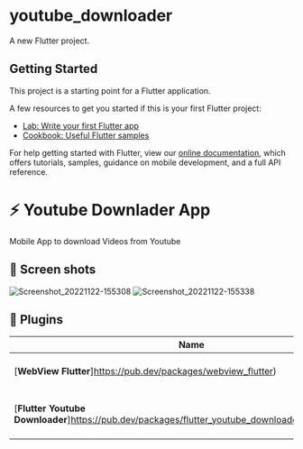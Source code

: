 # youtube_downloader

A new Flutter project.

## Getting Started

This project is a starting point for a Flutter application.

A few resources to get you started if this is your first Flutter project:

- [Lab: Write your first Flutter app](https://flutter.dev/docs/get-started/codelab)
- [Cookbook: Useful Flutter samples](https://flutter.dev/docs/cookbook)

For help getting started with Flutter, view our
[online documentation](https://flutter.dev/docs), which offers tutorials,
samples, guidance on mobile development, and a full API reference.


# ⚡ Youtube Downlader App

Mobile App to download Videos from Youtube


## 📸 Screen shots


 ![Screenshot_20221122-155308](https://user-images.githubusercontent.com/61213263/203463395-efeada44-dda1-4750-8886-41953c5698ee.png) 
 ![Screenshot_20221122-155338](https://user-images.githubusercontent.com/61213263/203463451-fb881a23-76e5-4034-981b-442ccc8ce6bf.png) 


## 🔌 Plugins

| Name                                                    | Usage                                               |
| ------------------------------------------------------- | --------------------------------------------------- |
| [**WebView Flutter**]https://pub.dev/packages/webview_flutter)    | Interfacing WebView In-App                |
| [**Flutter Youtube Downloader**]https://pub.dev/packages/flutter_youtube_downloader/versions/0.0.1)    | Plugin to Download Videos off Youtube |